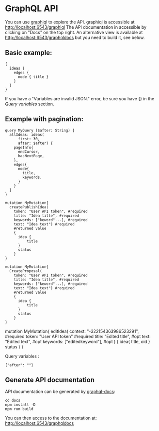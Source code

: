 # GraphQL API

You can use [graphiql](https://github.com/graphql/graphiql) to explore the API.
graphiql is accessible at [http://localhost:6543/graphiql](http://localhost:6543/graphiql)
The API documentation in accessible by clicking on "Docs" on the top right.
An alternative view is available at
[http://localhost:6543/graphqldocs](http://localhost:6543/graphqldocs)
but you need to build it, see below.

## Basic example:

    {
      ideas {
        edges {
          node { title }
        }
      }
    }

If you have a "Variables are invalid JSON." error, be sure you have {} in the
*Query variables* section.

## Example with pagination:

    query MyQuery ($after: String) {
      allIdeas: ideas(
          first: 30,
          after: $after) {
        pageInfo{
          endCursor,
          hasNextPage,
        },
        edges{
          node{
            title,
            keywords,
          }
        }
      }
    }

    mutation MyMutation{
      createPublishIdea(
        token: "User API token", #required
        title: "Idea title", #required
        keywords: ["keword"...], #required
        text: "Idea text") #required
        #returned value
        {
          idea { 
              title
          }
          status
        }
    }

    mutation MyMutation{
      CreateProposal(
        token: "User API token", #required
        title: "Idea title", #required
        keywords: ["keword"...], #required
        text: "Idea text") #required
        #returned value
        {
          idea { 
              title
          }
          status
        }
    }

  mutation MyMutation{
      editIdea(
        context: "-322154363986523291", #required
        token: "User API token" #required
        title: "Edited title", #opt
        text: "Edited text", #opt
        keywords: ["editedkeyword"], #opt
      ) {
       idea{
        title,
        oid
      }
        status
      }
  }

Query variables :

    {"after": ""}

## Generate API documentation

API documentation can be generated by [graphql-docs](https://github.com/mhallin/graphql-docs/):

    cd docs
    npm install -D
    npm run build

You can then access to the documentation at: [http://localhost:6543/graphqldocs](http://localhost:6543/graphqldocs)

